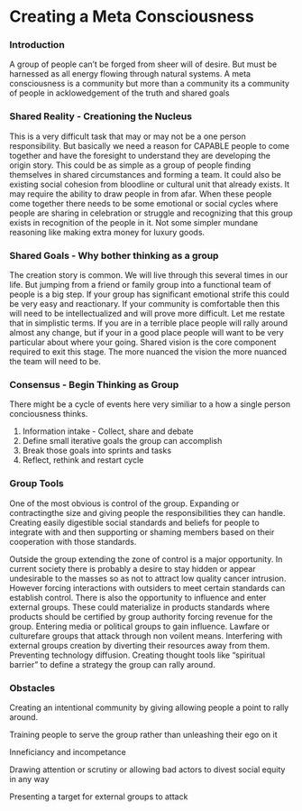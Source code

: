 # Creating a Meta Consciousness

### Introduction

A group of people can’t be forged from sheer will of desire. But must be harnessed as all energy flowing through natural systems. A meta consciousness is a community but more than a community its a community of people in acklowedgement of the truth and shared goals

### Shared Reality - Creationing the Nucleus

This is a very difficult task that may or may not be a one person responsibility. But basically we need a reason for CAPABLE people to come together and have the foresight to understand they are developing the origin story. This could be as simple as a group of people finding themselves in shared circumstances and forming a team. It could also be existing social cohesion from bloodline or cultural unit that already exists. It may require the ability to draw people in from afar. When these people come together there needs to be some emotional or social cycles where people are sharing in celebration or struggle and recognizing that this group exists in recognition of the people in it. Not some simpler mundane reasoning like making extra money for luxury goods.

### Shared Goals - Why bother thinking as a group

The creation story is common. We will live through this several times in our life. But jumping from a friend or family group into a functional team of people is a big step. If your group has significant emotional strife this could be very easy and reactionary. If your community is comfortable then this will need to be intellectualized and will prove more difficult. Let me restate that in simplistic terms. If you are in a terrible place people will rally around almost any change, but if your in a good place people will want to be very particular about where your going. Shared vision is the core component required to exit this stage. The more nuanced the vision the more nuanced the team will need to be.

### Consensus - Begin Thinking as Group

There might be a cycle of events here very similiar to a how a single person conciousness thinks.

1. Information intake - Collect, share and debate
2. Define small iterative goals the group can accomplish
3. Break those goals into sprints and tasks
4. Reflect, rethink and restart cycle

### Group Tools

One of the most obvious is control of the group. Expanding or contractingthe size and giving people the responsibilities they can handle. Creating easily digestible social standards and beliefs for people to integrate with and then supporting or shaming members based on their cooperation with those standards.

Outside the group extending the zone of control is a major opportunity. In current society there is probably a desire to stay hidden or appear undesirable to the masses so as not to attract low quality cancer intrusion. However forcing interactions with outsiders to meet certain standards can establish control. There is also the opportunity to influence and enter external groups. These could materialize in products standards where products should be certified by group authority forcing revenue for the group. Entering media or political groups to gain influence. Lawfare or culturefare groups that attack through non voilent means. Interfering with external groups creation by diverting their resources away from them. Preventing technology diffusion. Creating thought tools like “spiritual barrier” to define a strategy the group can rally around.

### Obstacles

Creating an intentional community by giving allowing people a point to rally around.

Training people to serve the group rather than unleashing their ego on it

Inneficiancy and incompetance

Drawing attention or scrutiny or allowing bad actors to divest social equity in any way

Presenting a target for external groups to attack